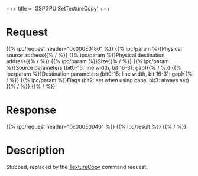 +++
title = 'GSPGPU:SetTextureCopy'
+++

# Request

{{% ipc/request header="0x000E0180" %}}
{{% ipc/param %}}Physical source address{{% / %}}
{{% ipc/param %}}Physical destination address{{% / %}}
{{% ipc/param %}}Size{{% / %}}
{{% ipc/param %}}Source parameters (bit0-15: line width, bit 16-31: gap){{% / %}}
{{% ipc/param %}}Destination parameters (bit0-15: line width, bit 16-31: gap){{% / %}}
{{% ipc/param %}}Flags (bit2: set when using gaps, bit3: always set){{% / %}}
{{% / %}}

# Response

{{% ipc/request header="0x000E0040" %}}
{{% ipc/result %}}
{{% / %}}

# Description

Stubbed, replaced by the [TextureCopy](GSP_Shared_Memory#trigger_texture_copy "wikilink") command request.
